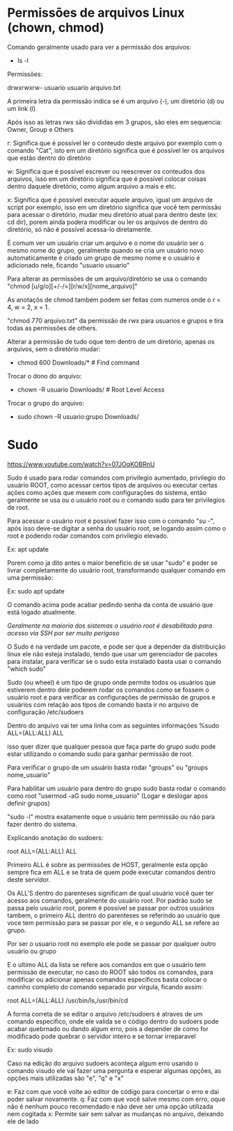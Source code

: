 
# Permissões de arquivos Linux (chown, chmod)

Comando geralmente usado para ver a permissão dos arquivos:
- ls -l

Permissões:

drwxrwxrw- usuario usuario arquivo.txt

A primeira letra da permissão indica se é um arquivo (-), um diretório (d) ou um link (l)

Após isso as letras rwx são divididas em 3 grupos, são eles em sequencia: Owner, Group e Others

r: Significa que é possível ler o conteudo deste arquivo por exemplo com o comando "Cat", isto em um diretório significa que é
possível ler os arquivos que estão dentro do diretório

w: Significa que é possível escrever ou reescrever os conteudos dos arquivos, isso em um diretório significa que é possível
colocar coisas dentro daquele diretório, como algum arquivo a mais e etc.

x: Significa que é possível executar aquele arquivo, igual um arquivo de script por exemplo, isso em um diretório significa que você
tem permissão para acessar o diretório, mudar meu diretório atual para dentro deste (ex: cd dir), porem ainda podera modificar ou ler
os arquivos de dentro do diretório, só não é possível acessa-lo diretamente.

É comum ver um usuário criar um arquivo e o nome do usuário ser o mesmo nome do grupo, geralmente quando se cria um usuário novo automaticamente
é criado um grupo de mesmo nome e o usuário é adicionado nele, ficando "usuario usuario"

Para alterar as permissões de um arquivo/diretório se usa o comando "chmod [u/g/o][+/-/=][r/w/x][nome_arquivo]"

As anotaçõs de chmod também podem ser feitas com numeros onde o r = 4, w = 2, x = 1.

"chmod 770 arquivo.txt" da permissão de rwx para usuarios e grupos e tira todas as permissões de others.

Alterar a permissão de tudo oque tem dentro de um diretório, apenas os arquivos, sem o diretório mudar:
- chmod 600 Downloads/* # Find command

Trocar o dono do arquivo:
- chown -R usuario Downloads/ # Root Level Access

Trocar o grupo do arquivo:
- sudo chown -R usuario:grupo Downloads/

# Sudo 

https://www.youtube.com/watch?v=07JOqKOBRnU

Sudo é usado para rodar comandos com privilegio aumentado, privilegio do usuário ROOT, como acessar certos tipos de arquivos ou executar
certas ações como ações que mexem com configurações do sistema, então geralmente se usa ou o usuário root ou o comando sudo para ter privilegios de root.

Para acessar o usuário root é possível fazer isso com o comando "su -", após isso deve-se digitar a senha do usuário root, se logando assim como o root e podendo rodar comandos com privilegio elevado.

Ex: apt update

Porem como ja dito antes o maior beneficio de se usar "sudo" e poder se livrar completamente do usuário root, transformando qualquer comando em uma
permissão:

Ex: sudo apt update 

O comando acima pode acabar pedindo senha da conta de usuário que está logado atualmente.

*Geralmente na maioria dos sistemas o usuário root é desabilitado para acesso via SSH por ser muito perigoso*

O Sudo é na verdade um pacote, e pode ser que a depender da distribuição linux ele não esteja instalado, tendo que usar um gerenciador de pacotes
para instalar, para verificar se o sudo esta instalado basta usar o comando "which sudo"

Sudo (ou wheel) é um tipo de grupo onde permite todos os usuários que estiverem dentro dele poderem rodar os comandos como se fossem o usuário root
e para verificar as configurações de permissão de grupos e usuários com relação aos tipos de comando basta ir no arquivo de configuração /etc/sudoers

Dentro do arquivo vai ter uma linha com as seguintes informações
%sudo ALL=(ALL:ALL) ALL

isso quer dizer que qualquer pessoa que faça parte do grupo sudo pode estar utilizando o comando sudo para ganhar permissão de root.

Para verificar o grupo de um usuário basta rodar "groups" ou "groups nome_usuario"

Para habilitar um usuário para dentro do grupo sudo basta rodar o comando como root "usermod -aG sudo nome_usuario" (Logar e deslogar apos definir grupos)

"sudo -l" mostra exatamente oque o usuário tem permissão ou não para fazer dentro do sistema.

Explicando anotação do sudoers:

root ALL=(ALL:ALL) ALL

Primeiro ALL é sobre as permissões de HOST, geralmente esta opção sempre fica em ALL e se trata de quem pode executar comandos dentro deste servidor.

Os ALL'S dentro do parenteses significam de qual usuário você quer ter acesso aos comandos, geralmente do usuário root. Por padrão sudo se passa
pelo usuário root, porem é possível se passar por outros usuários tambem, o primeiro ALL dentro do parenteses se referindo ao usuário que voce tem
permissão para se passar por ele, e o segundo ALL se refere ao grupo.

Por ser o usuario root no exemplo ele pode se passar por qualquer outro usuário ou grupo

E o ultimo ALL da lista se refere aos comandos em que o usuário tem permissão de executar, no caso do ROOT são todos os comandos, para modificar ou
adicionar apenas comandos especificos basta colocar o camnho completo do comando separado por virgula, ficando assim:

root ALL=(ALL:ALL) /usr/bin/ls,/usr/bin/cd

A forma correta de se editar o arquivo /etc/sudoers é atraves de um comando especifico, onde ele valida se o código dentro do sudoers pode acabar
quebrnado ou dando algum erro, pois a depender de como for modificado pode quebrar o servidor inteiro e se tornar irreparavel

Ex: sudo visudo

Caso na edição do arquivo sudoers aconteça algum erro usando o comando visudo ele vai fazer uma pergunta e esperar algumas opções, as opções mais
utilizadas são "e", "q" e "x"

e: Faz com que você volte ao editor de código para concertar o erro e dai poder salvar novamente.
q: Faz com que você salve mesmo com erro, oque não é nenhum pouco recomendado e não deve ser uma opção utilizada nem cogitada
x: Permite sair sem salvar as mudanças no arquivo, deixando ele de lado
